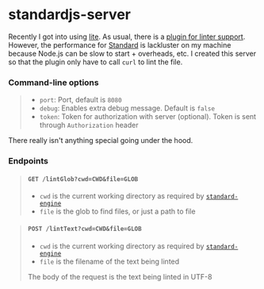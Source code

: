 # standardjs-server

 Recently I got into using [lite](https://github.com/rxi/lite).
 As usual, there is a [plugin for linter support](https://github.com/drmargarido/linters).
 However, the performance for [Standard](https://standardjs.com) is lackluster on my machine
 because Node.js can be slow to start + overheads, etc.
 I created this server so that the plugin only have to call `curl` to lint the file.


### Command-line options
> - `port`: Port, default is `8080`
> - `debug`: Enables extra debug message. Default is `false`
> - `token`: Token for authorization with server (optional). Token is sent through `Authorization` header

There really isn't anything special going under the hood.

### Endpoints
> #### `GET /lintGlob?cwd=CWD&file=GLOB`
>
> - `cwd` is the current working directory as required by [`standard-engine`](https://github.com/standard/standard-engine)
> - `file` is the glob to find files, or just a path to file

> #### `POST /lintText?cwd=CWD&file=GLOB`
>
> - `cwd` is the current working directory as required by [`standard-engine`](https://github.com/standard/standard-engine)
> - `file` is the filename of the text being linted
>
> The body of the request is the text being linted in UTF-8

